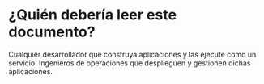 ¿Quién debería leer este documento?
===================================

Cualquier desarrollador que construya aplicaciones y las ejecute como un servicio. Ingenieros de operaciones que desplieguen y gestionen dichas aplicaciones.
